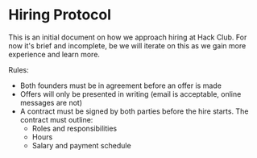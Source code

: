 # Hiring Protocol

This is an initial document on how we approach hiring at Hack Club. For now it's
brief and incomplete, be we will iterate on this as we gain more experience and
learn more.

Rules:

- Both founders must be in agreement before an offer is made
- Offers will only be presented in writing (email is acceptable, online messages
  are not)
- A contract must be signed by both parties before the hire starts. The contract
  must outline:
  - Roles and responsibilities
  - Hours
  - Salary and payment schedule
